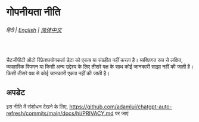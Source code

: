 # गोपनीयता नीति

###### हिंदी | [English](../PRIVACY.md) | [简体中文](../zh-cn/PRIVACY.md)

<br>

चैटजीपीटी ऑटो रिफ्रेशपयोगकर्ता डेटा को एकत्र या संग्रहीत नहीं करता है। व्यक्तिगत रूप से लक्षित, व्यवहारिक विपणन या किसी अन्य उद्देश्य के लिए तीसरे पक्ष के साथ कोई जानकारी साझा नहीं की जाती है। किसी तीसरे पक्ष से कोई जानकारी एकत्र नहीं की जाती है।

## अपडेट

इस नीति में संशोधन देखने के लिए, https://github.com/adamlui/chatgpt-auto-refresh/commits/main/docs/hi/PRIVACY.md पर जाएं
